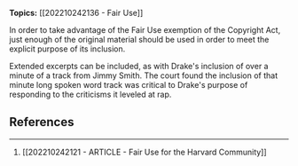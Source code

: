 **Topics:** [[202210242136 - Fair Use]]

In order to take advantage of the Fair Use exemption of the Copyright Act, just enough of the original material should be used in order to meet the explicit purpose of its inclusion. 

Extended excerpts can be included, as with Drake's inclusion of over a minute of a track from Jimmy Smith. The court found the inclusion of that minute long spoken word track was critical to Drake's purpose of responding to the criticisms it leveled at rap.

## References
---
1. [[202210242121 - ARTICLE - Fair Use for the Harvard Community]]